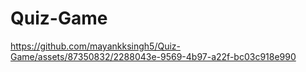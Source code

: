 # Quiz-Game
https://github.com/mayankksingh5/Quiz-Game/assets/87350832/2288043e-9569-4b97-a22f-bc03c918e990

